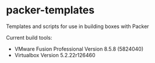 # packer-templates
Templates and scripts for use in building boxes with Packer

Current build tools:

* VMware Fusion Professional Version 8.5.8 (5824040)
* Virtualbox Version 5.2.22r126460
